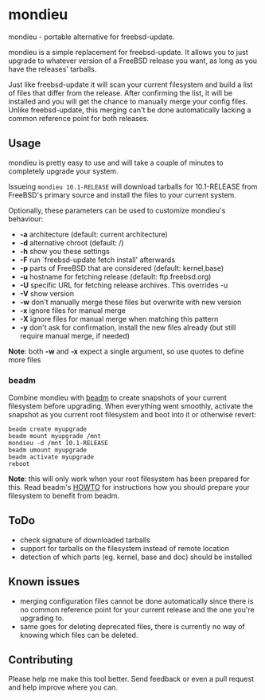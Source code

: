 # mondieu

mondieu - portable alternative for freebsd-update.

mondieu is a simple replacement for freebsd-update. It allows you to just upgrade to whatever version of a FreeBSD release you want, as long as you have the releases' tarballs.

Just like freebsd-update it will scan your current filesystem and build a list of files that differ from the release. After confirming the list, it will be installed and you will get the chance to manually merge your config files. Unlike freebsd-update, this merging can't be done automatically lacking a common reference point for both releases.

## Usage
mondieu is pretty easy to use and will take a couple of minutes to completely upgrade your system.

Issueing ```mondieu 10.1-RELEASE``` will download tarballs for 10.1-RELEASE from FreeBSD's primary source and install the files to your current system.

Optionally, these parameters can be used to customize mondieu's behaviour:

- **-a** architecture (default: current architecture)
- **-d** alternative chroot (default: /)
- **-h** show you these settings
- **-F** run `freebsd-update fetch install' afterwards
- **-p** parts of FreeBSD that are considered (default: kernel,base)
- **-u** hostname for fetching release (default: ftp.freebsd.org)
- **-U** specific URL for fetching release archives. This overrides -u
- **-V** show version
- **-w** don't manually merge these files but overwrite with new version
- **-x** ignore files for manual merge
- **-X** ignore files for manual merge when matching this pattern
- **-y** don't ask for confirmation, install the new files already (but still require manual merge, if needed)

**Note**: both **-w** and **-x** expect a single argument, so use quotes to define more files

### beadm
Combine mondieu with [beadm](https://github.com/vermaden/beadm) to create snapshots of your current filesystem before upgrading. When everything went smoothly, activate the snapshot as you current root filesystem and boot into it or otherwise revert:

```
beadm create myupgrade
beadm mount myupgrade /mnt
mondieu -d /mnt 10.1-RELEASE
beadm umount myupgrade
beadm activate myupgrade
reboot
```

**Note**: this will only work when your root filesystem has been prepared for this. Read beadm's [HOWTO](https://github.com/vermaden/beadm/blob/master/HOWTO.htm) for instructions how you should prepare your filesystem to benefit from beadm.


## ToDo
- check signature of downloaded tarballs
- support for tarballs on the filesystem instead of remote location
- detection of which parts (eg. kernel, base and doc) should be installed

## Known issues
- merging configuration files cannot be done automatically since there is no common reference point for your current release and the one you're upgrading to.
- same goes for deleting deprecated files, there is currently no way of knowing which files can be deleted.

## Contributing

Please help me make this tool better. Send feedback or even a pull request and help improve where you can.
